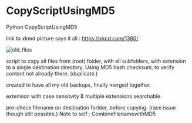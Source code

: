 # CopyScriptUsingMD5
Python CopyScriptUsingMD5

link to xkmd picture says it all : https://xkcd.com/1360/

![old_files](https://user-images.githubusercontent.com/65910113/83727659-b5b95e00-a645-11ea-8d16-3f27bb6531bb.png)

script to copy all files from (root) folder, with all subfolders, with extension to a single destination directory. 
Using MD5 hash checksum, to verify content not already there. (duplicate.)

created to have all my old backups, finally merged together.

extension with case sensitvity & multiple extensions searchable.

pre-check filename on destination forlder, before copying. (race issue though still possible.)
Note to self : CombinefilenamewithMD5
